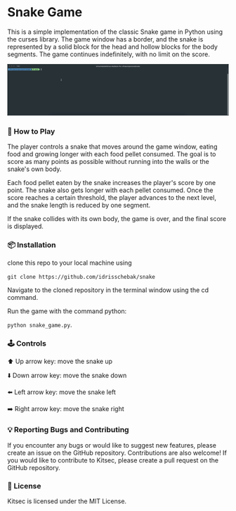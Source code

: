 # Snake Game
This is a simple implementation of the classic Snake game in Python using the curses library. The game window has a border, and the snake is represented by a solid block for the head and hollow blocks for the body segments. The game continues indefinitely, with no limit on the score.

[![Demo Video](https://raw.githubusercontent.com/idrisschebak/snake/main/assets/demo.gif)](https://raw.githubusercontent.com/idrisschebak/snake/main/assets/demo.gif)


### 🐍 How to Play
The player controls a snake that moves around the game window, eating food and growing longer with each food pellet consumed. The goal is to score as many points as possible without running into the walls or the snake's own body.

Each food pellet eaten by the snake increases the player's score by one point. The snake also gets longer with each pellet consumed. Once the score reaches a certain threshold, the player advances to the next level, and the snake length is reduced by one segment.

If the snake collides with its own body, the game is over, and the final score is displayed.

### 📦 Installation

clone this repo to your local machine using
    
` git clone https://github.com/idrisschebak/snake `

Navigate to the cloned repository in the terminal window using the cd command.

Run the game with the command python:

 `python snake_game.py`.

### 🕹️ Controls

⬆️ Up arrow key: move the snake up

⬇️ Down arrow key: move the snake down

⬅️ Left arrow key: move the snake left

➡️ Right arrow key: move the snake right

### 💡 Reporting Bugs and Contributing
If you encounter any bugs or would like to suggest new features, please create an issue on the GitHub repository. Contributions are also welcome! If you would like to contribute to Kitsec, please create a pull request on the GitHub repository.

### 🔖 License
Kitsec is licensed under the MIT License.